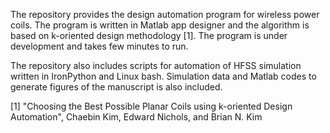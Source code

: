 

The repository provides the design automation program for wireless power coils.
The program is written in Matlab app designer and the algorithm is based on k-oriented design methodology [1].
The program is under development and takes few minutes to run.

The repository also includes scripts for automation of HFSS simulation written in IronPython and Linux bash.
Simulation data and Matlab codes to generate figures of the manuscript is also included.

[1] "Choosing the Best Possible Planar Coils using k-oriented Design Automation", Chaebin Kim, Edward Nichols, and Brian N. Kim  
